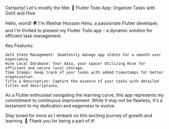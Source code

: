 Certainly! Let's modify the title:
📝 Flutter Todo App: Organize Tasks with GetX and Hive

Hello, world! 🌍 I'm Iftekhar Hossain Himu, a passionate Flutter developer, and I'm thrilled to present my Flutter Todo app – a dynamic solution for efficient task management.

Key Features:

    GetX State Management: Seamlessly manage app states for a smooth user experience.
    Hive Local Database: Your data, your space! Utilizing Hive for efficient and secure local storage.
    Time Stamps: Keep track of your tasks with added timestamps for better organization.
    Title & Description: Capture the essence of your tasks with detailed titles and descriptions.

As a Flutter enthusiast navigating the learning curve, this app represents my commitment to continuous improvement. While it may not be flawless, it's a testament to my dedication and eagerness to evolve.

Stay tuned for more as I embark on this exciting journey of growth and learning. 🚀 Thank you for being a part of it!


